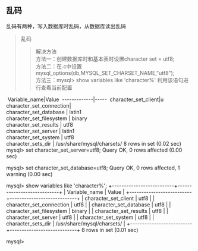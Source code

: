 ## 乱码
乱码有两种，写入数据库时乱码，从数据库读出乱码
>乱码
>>解决方法                                         
方法一：创建数据库时和基本表时设置character set = utf8;                         
方法二：在.c中设置mysql_options(db,MYSQL_SET_CHARSET_NAME,"utf8");                         
方法三：mysql> show variables like 'character%'
  利用该语句进行查看当前配置 
  
  Variable_name|Value
  -------------|-----
  character_set_client|u
  character_set_connection|    
 character_set_database   | latin1                     
 character_set_filesystem | binary                    
 character_set_results    | utf8                       
 character_set_server     | latin1                     
 character_set_system     | utf8                       
 character_sets_dir       | /usr/share/mysql/charsets/
8 rows in set (0.02 sec)
mysql> set character_set_server=utf8;
Query OK, 0 rows affected (0.00 sec)

mysql> set character_set_database=utf8;
Query OK, 0 rows affected, 1 warning (0.00 sec)

mysql> show variables like 'character%';
+--------------------------+----------------------------+
| Variable_name            | Value                      |
+--------------------------+----------------------------+
| character_set_client     | utf8                       |
| character_set_connection | utf8                       |
| character_set_database   | utf8                       |
| character_set_filesystem | binary                     |
| character_set_results    | utf8                       |
| character_set_server     | utf8                       |
| character_set_system     | utf8                       |
| character_sets_dir       | /usr/share/mysql/charsets/ |
+--------------------------+----------------------------+
8 rows in set (0.01 sec)

mysql>

